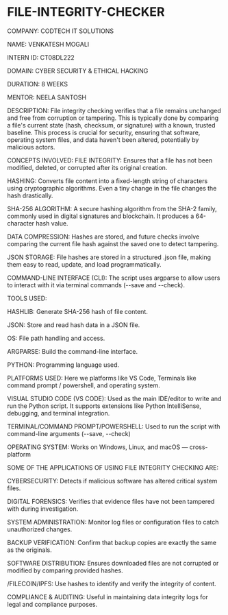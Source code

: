 # FILE-INTEGRITY-CHECKER

COMPANY: CODTECH IT SOLUTIONS

NAME: VENKATESH MOGALI

INTERN ID: CT08DL222

DOMAIN: CYBER SECURITY & ETHICAL HACKING

DURATION: 8 WEEKS

MENTOR: NEELA SANTOSH

DESCRIPTION: File integrity checking verifies that a file remains unchanged and free from corruption or tampering. This is typically done by comparing a file's current state (hash,
checksum, or signature) with a known, trusted baseline. This process is crucial for security, ensuring that software, operating system files, and data haven't been altered, potentially by
malicious actors.

CONCEPTS INVOLVED: 
FILE INTEGRITY: Ensures that a file has not been modified, deleted, or corrupted after its original creation.

HASHING: Converts file content into a fixed-length string of characters using cryptographic algorithms. Even a tiny change in the file changes the hash drastically.

SHA-256 ALGORITHM: A secure hashing algorithm from the SHA-2 family, commonly used in digital signatures and blockchain. It produces a 64-character hash value.

DATA COMPRESSION: Hashes are stored, and future checks involve comparing the current file hash against the saved one to detect tampering.

JSON STORAGE: File hashes are stored in a structured .json file, making them easy to read, update, and load programmatically.

COMMAND-LINE INTERFACE (CLI): The script uses argparse to allow users to interact with it via terminal commands (--save and --check).

TOOLS USED:

HASHLIB:	Generate SHA-256 hash of file content.

JSON:	Store and read hash data in a JSON file.

OS:	File path handling and access.

ARGPARSE:	Build the command-line interface.

PYTHON:	Programming language used.

PLATFORMS USED: Here we platforms like VS Code, Terminals like command prompt / powershell, and operating system.

VISUAL STUDIO CODE (VS CODE):	Used as the main IDE/editor to write and run the Python script. It supports extensions like Python IntelliSense, debugging, and terminal integration.

TERMINAL/COMMAND PROMPT/POWERSHELL:	Used to run the script with command-line arguments (--save, --check)

OPERATING SYSTEM:	Works on Windows, Linux, and macOS — cross-platform

SOME OF THE APPLICATIONS OF USING FILE INTEGRITY CHECKING ARE:

CYBERSECURITY: Detects if malicious software has altered critical system files.

DIGITAL FORENSICS: Verifies that evidence files have not been tampered with during investigation.

SYSTEM ADMINISTRATION: Monitor log files or configuration files to catch unauthorized changes.

BACKUP VERIFICATION: Confirm that backup copies are exactly the same as the originals.

SOFTWARE DISTRIBUTION: Ensures downloaded files are not corrupted or modified by comparing provided hashes.

/FILECOIN/IPFS: Use hashes to identify and verify the integrity of content.

COMPLIANCE & AUDITING: Useful in maintaining data integrity logs for legal and compliance purposes.

